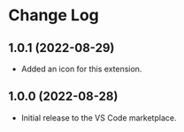 # Change Log

## 1.0.1 (2022-08-29)
- Added an icon for this extension.

## 1.0.0 (2022-08-28)

- Initial release to the VS Code marketplace.